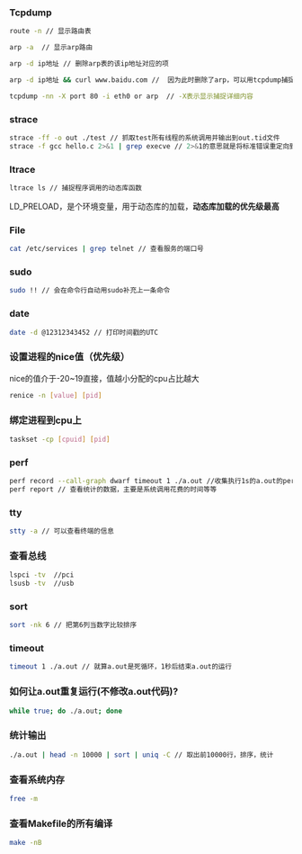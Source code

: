### Tcpdump

```bash
route -n // 显示路由表

arp -a  // 显示arp路由

arp -d ip地址 // 删除arp表的该ip地址对应的项

arp -d ip地址 && curl www.baidu.com //  因为此时删除了arp，可以用tcpdump捕捉arp协议包

tcpdump -nn -X port 80 -i eth0 or arp  // -X表示显示捕捉详细内容
```

### strace
```bash
strace -ff -o out ./test // 抓取test所有线程的系统调用并输出到out.tid文件
strace -f gcc hello.c 2>&1 | grep execve // 2>&1的意思就是将标准错误重定向到标准输出，这里标准输出已经重定向到了 /dev/null
```

### ltrace
```bash
ltrace ls // 捕捉程序调用的动态库函数
```
LD_PRELOAD，是个环境变量，用于动态库的加载，**动态库加载的优先级最高**
### File
```bash
cat /etc/services | grep telnet // 查看服务的端口号
```

### sudo
```bash
sudo !! // 会在命令行自动用sudo补充上一条命令
```

### date
```bash
date -d @12312343452 // 打印时间戳的UTC
```

### 设置进程的nice值（优先级）
nice的值介于-20~19直接，值越小分配的cpu占比越大
```bash
renice -n [value] [pid]
```

### 绑定进程到cpu上
```bash
taskset -cp [cpuid] [pid]
```
### perf
```bash
perf record --call-graph dwarf timeout 1 ./a.out //收集执行1s的a.out的perf.data
perf report // 查看统计的数据，主要是系统调用花费的时间等等
```
### tty
```bash
stty -a // 可以查看终端的信息
```

###  查看总线
```bash
lspci -tv  //pci
lsusb -tv  //usb
```

### sort
```bash
sort -nk 6 // 把第6列当数字比较排序
```

### timeout
```bash
timeout 1 ./a.out // 就算a.out是死循环，1秒后结束a.out的运行
```

### 如何让a.out重复运行(不修改a.out代码)?
```bash
while true; do ./a.out; done
```

### 统计输出
```bash
./a.out | head -n 10000 | sort | uniq -C // 取出前10000行，排序，统计
```

### 查看系统内存
```bash
free -m
```

### 查看Makefile的所有编译
```bash
make -nB
```
